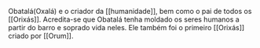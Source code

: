 Obatalá(Oxalá) e o criador da [[humanidade]], bem como o pai de todos os [[Orixás]]. Acredita-se que Obatalá tenha moldado os seres humanos a partir do barro e soprado vida neles. Ele também foi o primeiro [[Orixás]] criado por [[Orum]].
